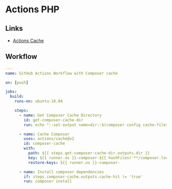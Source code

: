 # Actions PHP

## Links

- [Actions Cache](https://github.com/actions/cache/blob/main/examples.md#php---composer)

## Workflow

```yml
---
name: GitHub Actions Workflow with Composer cache

on: [push]

jobs:
  build:
    runs-on: ubuntu-18.04

    steps:
      - name: Get Composer Cache Directory
        id: get-composer-cache-dir
        run: echo "::set-output name=dir::$(composer config cache-files-dir)"

      - name: Cache Composer
        uses: actions/cache@v2
        id: composer-cache
        with:
          path: ${{ steps.get-composer-cache-dir.outputs.dir }}
          key: ${{ runner.os }}-composer-${{ hashFiles('**/composer.lock') }}
          restore-keys: ${{ runner.os }}-composer-

      - name: Install composer dependencies
        if: steps.composer-cache.outputs.cache-hit != 'true'
        run: composer install
```
